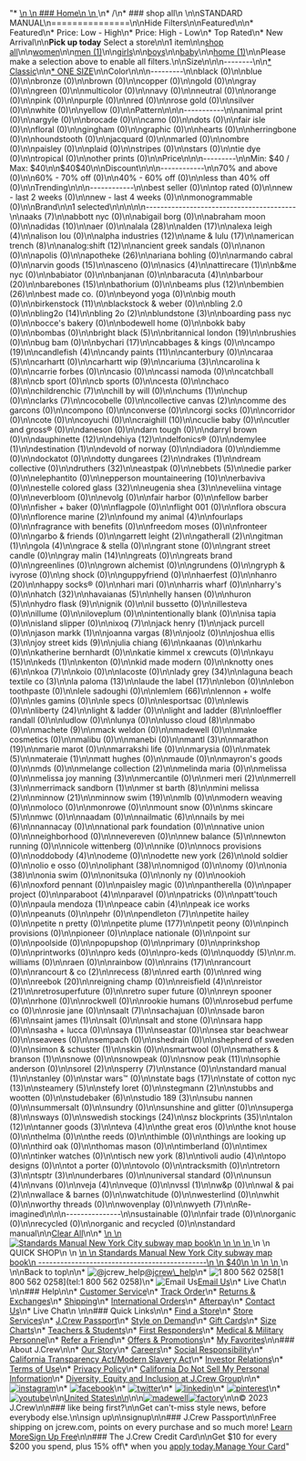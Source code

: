 "*   [\n    \n    ### Home\n    \n    ](/)\n*   /\n*   ### shop all\n    \n\nSTANDARD MANUAL\n===============\n\nHide Filters\n\nFeatured\n\n*   Featured\n*   Price: Low - High\n*   Price: High - Low\n*   Top Rated\n*   New Arrival\n\n**Pick up today** Select a store\n\n1 item\n\n[shop all](/all/?crawl=no)\n\n[women](/all/womens?crawl=no)\n\n[men (1)](/all/mens?crawl=no)\n\n[girls](/all/girls?crawl=no)\n\n[boys](/all/boys?crawl=no)\n\n[baby](/all/baby?crawl=no)\n\n[home (1)](/all/home?crawl=no)\n\nPlease make a selection above to enable all filters.\n\nSize\n\n\n--------\n\n[*   Classic](/all/?brand=STANDARD%20MANUAL&crawl=no&fit=Classic)\n\n[*   ONE SIZE](/all/?brand=STANDARD%20MANUAL&crawl=no&size=ONE%20SIZE)\n\nColor\n\n\n---------\n\nblack (0)\n\nblue (0)\n\nbronze (0)\n\nbrown (0)\n\ncopper (0)\n\ngold (0)\n\ngray (0)\n\ngreen (0)\n\nmulticolor (0)\n\nnavy (0)\n\nneutral (0)\n\norange (0)\n\npink (0)\n\npurple (0)\n\nred (0)\n\nrose gold (0)\n\nsilver (0)\n\nwhite (0)\n\nyellow (0)\n\nPattern\n\n\n-----------\n\nanimal print (0)\n\nargyle (0)\n\nbrocade (0)\n\ncamo (0)\n\ndots (0)\n\nfair isle (0)\n\nfloral (0)\n\ngingham (0)\n\ngraphic (0)\n\nhearts (0)\n\nherringbone (0)\n\nhoundstooth (0)\n\njacquard (0)\n\nmarled (0)\n\nombre (0)\n\npaisley (0)\n\nplaid (0)\n\nstripes (0)\n\nstars (0)\n\ntie dye (0)\n\ntropical (0)\n\nother prints (0)\n\nPrice\n\n\n---------\n\nMin: $40 / Max: $40\n\n$40$40\n\nDiscount\n\n\n------------\n\n70% and above (0)\n\n60% - 70% off (0)\n\n40% - 60% off (0)\n\nless than 40% off (0)\n\nTrending\n\n\n------------\n\nbest seller (0)\n\ntop rated (0)\n\nnew - last 2 weeks (0)\n\nnew - last 4 weeks (0)\n\nmonogrammable (0)\n\nBrand\n\n1 selected[](/all/?crawl=no)\n\n\n\n\n-----------------------------------------\n\n[](/all/?brand=AAKS,STANDARD%20MANUAL&crawl=no)aaks (7)\n\nabbott nyc (0)\n\nabigail borg (0)\n\nabraham moon (0)\n\n[](/all/?brand=ADIDAS,STANDARD%20MANUAL&crawl=no)adidas (10)\n\naer (0)\n\n[](/all/?brand=ALALA,STANDARD%20MANUAL&crawl=no)alala (28)\n\n[](/all/?brand=ALDEN,STANDARD%20MANUAL&crawl=no)alden (17)\n\n[](/all/?brand=ALEXA%20LEIGH,STANDARD%20MANUAL&crawl=no)alexa leigh (4)\n\nalison lou (0)\n\n[](/all/?brand=ALPHA%20INDUSTRIES,STANDARD%20MANUAL&crawl=no)alpha industries (12)\n\n[](/all/?brand=AME%20%26%20LULU,STANDARD%20MANUAL&crawl=no)ame & lulu (17)\n\n[](/all/?brand=AMERICAN%20TRENCH,STANDARD%20MANUAL&crawl=no)american trench (8)\n\n[](/all/?brand=ANALOG%3ASHIFT,STANDARD%20MANUAL&crawl=no)analog:shift (12)\n\nancient greek sandals (0)\n\nanon (0)\n\napolis (0)\n\n[](/all/?brand=APOTHEKE,STANDARD%20MANUAL&crawl=no)apotheke (26)\n\nariana bohling (0)\n\narmando cabral (0)\n\n[](/all/?brand=ARVIN%20GOODS,STANDARD%20MANUAL&crawl=no)arvin goods (15)\n\nasceno (0)\n\n[](/all/?brand=ASICS,STANDARD%20MANUAL&crawl=no)asics (4)\n\n[](/all/?brand=ATTIRECARE,STANDARD%20MANUAL&crawl=no)attirecare (1)\n\nb&me nyc (0)\n\nbabiator (0)\n\nbanjanan (0)\n\n[](/all/?brand=BARACUTA,STANDARD%20MANUAL&crawl=no)baracuta (4)\n\n[](/all/?brand=BARBOUR,STANDARD%20MANUAL&crawl=no)barbour (20)\n\n[](/all/?brand=BAREBONES,STANDARD%20MANUAL&crawl=no)barebones (15)\n\nbathorium (0)\n\n[](/all/?brand=BEAMS%20PLUS,STANDARD%20MANUAL&crawl=no)beams plus (12)\n\n[](/all/?brand=BEMBIEN,STANDARD%20MANUAL&crawl=no)bembien (26)\n\nbest made co. (0)\n\nbeyond yoga (0)\n\nbig mouth (0)\n\n[](/all/?brand=Birkenstock,STANDARD%20MANUAL&crawl=no)birkenstock (11)\n\nblackstock & weber (0)\n\nbling 2.0 (0)\n\n[](/all/?brand=BLING2O,STANDARD%20MANUAL&crawl=no)bling2o (14)\n\n[](/all/?brand=BLING%202o,STANDARD%20MANUAL&crawl=no)bling 2o (2)\n\n[](/all/?brand=BLUNDSTONE,STANDARD%20MANUAL&crawl=no)blundstone (3)\n\nboarding pass nyc (0)\n\nbocce's bakery (0)\n\nbodewell home (0)\n\nbokk baby (0)\n\nbombas (0)\n\n[](/all/?brand=BRIGHT%20BLACK,STANDARD%20MANUAL&crawl=no)bright black (5)\n\n[](/all/?brand=BRITANNICAL%20LONDON,STANDARD%20MANUAL&crawl=no)britannical london (19)\n\nbrushies (0)\n\nbug bam (0)\n\n[](/all/?brand=BYCHARI,STANDARD%20MANUAL&crawl=no)bychari (17)\n\ncabbages & kings (0)\n\n[](/all/?brand=CAMPO,STANDARD%20MANUAL&crawl=no)campo (19)\n\n[](/all/?brand=CANDLEFISH,STANDARD%20MANUAL&crawl=no)candlefish (4)\n\n[](/all/?brand=CANDY%20PAINTS,STANDARD%20MANUAL&crawl=no)candy paints (11)\n\ncanterbury (0)\n\n[](/all/?brand=CARAA,STANDARD%20MANUAL&crawl=no)caraa (5)\n\ncarhartt (0)\n\n[](/all/?brand=CARHARTT%20WIP,STANDARD%20MANUAL&crawl=no)carhartt wip (9)\n\n[](/all/?brand=CARIUMA,STANDARD%20MANUAL&crawl=no)cariuma (3)\n\ncarolina k (0)\n\ncarrie forbes (0)\n\ncasio (0)\n\ncassi namoda (0)\n\n[](/all/?brand=CATCHBALL,STANDARD%20MANUAL&crawl=no)catchball (8)\n\ncb sport (0)\n\ncb sports (0)\n\ncesta (0)\n\nchaco (0)\n\n[](/all/?brand=CHILDRENCHIC,STANDARD%20MANUAL&crawl=no)childrenchic (7)\n\nchill by will (0)\n\n[](/all/?brand=CHUMS,STANDARD%20MANUAL&crawl=no)chums (1)\n\nchup (0)\n\n[](/all/?brand=CLARKS,STANDARD%20MANUAL&crawl=no)clarks (7)\n\ncocobelle (0)\n\n[](/all/?brand=COLLECTIVE%20CANVAS,STANDARD%20MANUAL&crawl=no)collective canvas (2)\n\ncomme des garcons (0)\n\ncompono (0)\n\nconverse (0)\n\ncorgi socks (0)\n\ncorridor (0)\n\ncote (0)\n\ncoyuchi (0)\n\n[](/all/?brand=CRAIGHILL,STANDARD%20MANUAL&crawl=no)craighill (10)\n\ncuclie baby (0)\n\ncutler and gross® (0)\n\ndaneson (0)\n\ndarn tough (0)\n\ndarryl brown (0)\n\n[](/all/?brand=DAUPHINETTE,STANDARD%20MANUAL&crawl=no)dauphinette (12)\n\n[](/all/?brand=DEHIYA,STANDARD%20MANUAL&crawl=no)dehiya (12)\n\ndelfonics® (0)\n\n[](/all/?brand=DEMYLEE,STANDARD%20MANUAL&crawl=no)demylee (1)\n\n[](/all/?brand=DESTINATION,STANDARD%20MANUAL&crawl=no)destination (1)\n\ndevold of norway (0)\n\ndiadora (0)\n\ndiemme (0)\n\ndockatot (0)\n\n[](/all/?brand=DOTTY%20DUNGAREES,STANDARD%20MANUAL&crawl=no)dotty dungarees (2)\n\n[](/all/?brand=DRAKES,STANDARD%20MANUAL&crawl=no)drakes (1)\n\ndream collective (0)\n\n[](/all/?brand=DRUTHERS,STANDARD%20MANUAL&crawl=no)druthers (32)\n\neastpak (0)\n\n[](/all/?brand=EBBETS,STANDARD%20MANUAL&crawl=no)ebbets (5)\n\nedie parker (0)\n\nelephantito (0)\n\n[](/all/?brand=EPPERSON%20MOUNTAINEERING,STANDARD%20MANUAL&crawl=no)epperson mountaineering (10)\n\nerbaviva (0)\n\n[](/all/?brand=ESTELLE%20COLORED%20GLASS,STANDARD%20MANUAL&crawl=no)estelle colored glass (32)\n\n[](/all/?brand=EUGENIA%20SHEA,STANDARD%20MANUAL&crawl=no)eugenia shea (3)\n\neveliina vintage (0)\n\neverbloom (0)\n\nevolg (0)\n\nfair harbor (0)\n\nfellow barber (0)\n\nfisher + baker (0)\n\nflagpole (0)\n\nflight 001 (0)\n\nflora obscura (0)\n\n[](/all/?brand=FLORENCE%20MARINE,STANDARD%20MANUAL&crawl=no)florence marine (2)\n\n[](/all/?brand=FOUND%20MY%20ANIMAL,STANDARD%20MANUAL&crawl=no)found my animal (4)\n\nfourlaps (0)\n\nfragrance with benefits (0)\n\nfreedom moses (0)\n\nfronteer (0)\n\ngarbo & friends (0)\n\n[](/all/?brand=GARRETT%20LEIGHT,STANDARD%20MANUAL&crawl=no)garrett leight (2)\n\n[](/all/?brand=GATHERALL,STANDARD%20MANUAL&crawl=no)gatherall (2)\n\n[](/all/?brand=GITMAN,STANDARD%20MANUAL&crawl=no)gitman (1)\n\n[](/all/?brand=GOLA,STANDARD%20MANUAL&crawl=no)gola (4)\n\ngrace & stella (0)\n\ngrant stone (0)\n\ngrant street candle (0)\n\n[](/all/?brand=GRAY%20MALIN,STANDARD%20MANUAL&crawl=no)gray malin (14)\n\ngreats (0)\n\ngreats brand (0)\n\ngreenlines (0)\n\ngrown alchemist (0)\n\ngrundens (0)\n\ngryph & ivyrose (0)\n\ng shock (0)\n\nguppyfriend (0)\n\nhaerfest (0)\n\n[](/all/?brand=HANRO,STANDARD%20MANUAL&crawl=no)hanro (20)\n\nhappy socks® (0)\n\nhari mari (0)\n\nharris wharf (0)\n\nharry's (0)\n\n[](/all/?brand=HATCH,STANDARD%20MANUAL&crawl=no)hatch (32)\n\n[](/all/?brand=HAVAIANAS,STANDARD%20MANUAL&crawl=no)havaianas (5)\n\nhelly hansen (0)\n\n[](/all/?brand=HURON,STANDARD%20MANUAL&crawl=no)huron (5)\n\n[](/all/?brand=HYDRO%20FLASK,STANDARD%20MANUAL&crawl=no)hydro flask (9)\n\nignik (0)\n\nil bussetto (0)\n\nillesteva (0)\n\nillume (0)\n\niloveplum (0)\n\nintentionally blank (0)\n\nisa tapia (0)\n\nisland slipper (0)\n\n[](/all/?brand=IXOQ,STANDARD%20MANUAL&crawl=no)ixoq (7)\n\n[](/all/?brand=JACK%20HENRY,STANDARD%20MANUAL&crawl=no)jack henry (1)\n\njack purcell (0)\n\n[](/all/?brand=JASON%20MARKK,STANDARD%20MANUAL&crawl=no)jason markk (1)\n\n[](/all/?brand=JOANNA%20VARGAS,STANDARD%20MANUAL&crawl=no)joanna vargas (8)\n\njoolz (0)\n\n[](/all/?brand=JOSHUA%20ELLIS,STANDARD%20MANUAL&crawl=no)joshua ellis (3)\n\n[](/all/?brand=JOY%20STREET%20KIDS,STANDARD%20MANUAL&crawl=no)joy street kids (9)\n\n[](/all/?brand=Julia%20Chiang,STANDARD%20MANUAL&crawl=no)julia chiang (6)\n\nkaanas (0)\n\nkarhu (0)\n\nkatherine bernhardt (0)\n\nkatie kimmel x crewcuts (0)\n\n[](/all/?brand=KAYU,STANDARD%20MANUAL&crawl=no)kayu (15)\n\n[](/all/?brand=KEDS,STANDARD%20MANUAL&crawl=no)keds (1)\n\nkenton (0)\n\nkid made modern (0)\n\n[](/all/?brand=KNOTTY%20ONES,STANDARD%20MANUAL&crawl=no)knotty ones (6)\n\n[](/all/?brand=KOA,STANDARD%20MANUAL&crawl=no)koa (7)\n\nkoio (0)\n\nlacoste (0)\n\n[](/all/?brand=LADY%20GREY,STANDARD%20MANUAL&crawl=no)lady grey (34)\n\n[](/all/?brand=LAGUNA%20BEACH%20TEXTILE%20CO,STANDARD%20MANUAL&crawl=no)laguna beach textile co (3)\n\n[](/all/?brand=LA%20PALOMA,STANDARD%20MANUAL&crawl=no)la paloma (13)\n\n[](/all/?brand=LAUDE%20THE%20LABEL,STANDARD%20MANUAL&crawl=no)laude the label (17)\n\nlebon (0)\n\nlebon toothpaste (0)\n\nlele sadoughi (0)\n\n[](/all/?brand=LEMLEM,STANDARD%20MANUAL&crawl=no)lemlem (66)\n\nlennon + wolfe (0)\n\nles gamins (0)\n\nle specs (0)\n\nlesportsac (0)\n\nlewis (0)\n\n[](/all/?brand=LIBERTY,STANDARD%20MANUAL&crawl=no)liberty (24)\n\nlight & ladder (0)\n\n[](/all/?brand=LIGHT%20AND%20LADDER,STANDARD%20MANUAL&crawl=no)light and ladder (8)\n\nloeffler randall (0)\n\nludlow (0)\n\nlunya (0)\n\n[](/all/?brand=LUSSO%20CLOUD,STANDARD%20MANUAL&crawl=no)lusso cloud (8)\n\nmabo (0)\n\n[](/all/?brand=MACHETE,STANDARD%20MANUAL&crawl=no)machete (9)\n\nmack weldon (0)\n\nmadewell (0)\n\nmake cosmetics (0)\n\nmalibu (0)\n\nmanebi (0)\n\n[](/all/?brand=MANTL,STANDARD%20MANUAL&crawl=no)mantl (3)\n\n[](/all/?brand=MARATHON,STANDARD%20MANUAL&crawl=no)marathon (19)\n\nmarie marot (0)\n\nmarrakshi life (0)\n\nmarysia (0)\n\n[](/all/?brand=MATEK,STANDARD%20MANUAL&crawl=no)matek (5)\n\n[](/all/?brand=MATERAIE,STANDARD%20MANUAL&crawl=no)materaie (1)\n\nmatt hughes (0)\n\nmaude (0)\n\nmayron's goods (0)\n\nmds (0)\n\n[](/all/?brand=MELANGE%20COLLECTION,STANDARD%20MANUAL&crawl=no)melange collection (2)\n\nmelinda maria (0)\n\nmelissa (0)\n\n[](/all/?brand=MELISSA%20JOY%20MANNING,STANDARD%20MANUAL&crawl=no)melissa joy manning (3)\n\nmercantile (0)\n\n[](/all/?brand=MERI%20MERI,STANDARD%20MANUAL&crawl=no)meri meri (2)\n\n[](/all/?brand=MERRELL,STANDARD%20MANUAL&crawl=no)merrell (3)\n\n[](/all/?brand=MERRIMACK%20SANDBORN,STANDARD%20MANUAL&crawl=no)merrimack sandborn (1)\n\n[](/all/?brand=MER%20ST%20BARTH,STANDARD%20MANUAL&crawl=no)mer st barth (8)\n\n[](/all/?brand=MINI%20MELISSA,STANDARD%20MANUAL&crawl=no)mini melissa (2)\n\n[](/all/?brand=MINNOW,STANDARD%20MANUAL&crawl=no)minnow (21)\n\n[](/all/?brand=MINNOW%20SWIM,STANDARD%20MANUAL&crawl=no)minnow swim (19)\n\nmlb (0)\n\nmodern weaving (0)\n\nmoloco (0)\n\nmonrowe (0)\n\nmount snow (0)\n\n[](/all/?brand=MS%20SKINCARE,STANDARD%20MANUAL&crawl=no)ms skincare (5)\n\nmwc (0)\n\nnaadam (0)\n\n[](/all/?brand=NAILMATIC,STANDARD%20MANUAL&crawl=no)nailmatic (6)\n\n[](/all/?brand=NAILS%20BY%20MEI,STANDARD%20MANUAL&crawl=no)nails by mei (6)\n\nnannacay (0)\n\nnational park foundation (0)\n\nnative union (0)\n\nneighborhood (0)\n\nnevereven (0)\n\n[](/all/?brand=New%20Balance,STANDARD%20MANUAL&crawl=no)new balance (5)\n\nnewton running (0)\n\nnicole wittenberg (0)\n\nnike (0)\n\nnocs provisions (0)\n\n[](/all/?brand=ODDOBODY,STANDARD%20MANUAL&crawl=no)oddobody (4)\n\nodeme (0)\n\n[](/all/?brand=ODETTE%20NEW%20YORK,STANDARD%20MANUAL&crawl=no)odette new york (26)\n\nold soldier (0)\n\nolio e osso (0)\n\n[](/all/?brand=OLIPHANT,STANDARD%20MANUAL&crawl=no)oliphant (38)\n\nomnigod (0)\n\nomy (0)\n\n[](/all/?brand=ONIA,STANDARD%20MANUAL&crawl=no)onia (38)\n\nonia swim (0)\n\nonitsuka (0)\n\nonly ny (0)\n\n[](/all/?brand=OOKIOH,STANDARD%20MANUAL&crawl=no)ookioh (6)\n\noxford pennant (0)\n\npaisley magic (0)\n\npantherella (0)\n\npaper project (0)\n\n[](/all/?brand=PARABOOT,STANDARD%20MANUAL&crawl=no)paraboot (4)\n\nparavel (0)\n\npatricks (0)\n\npatt'touch (0)\n\n[](/all/?brand=PAULA%20MENDOZA,STANDARD%20MANUAL&crawl=no)paula mendoza (1)\n\n[](/all/?brand=PEACE%20CABIN,STANDARD%20MANUAL&crawl=no)peace cabin (4)\n\npeak ice works (0)\n\npeanuts (0)\n\npehr (0)\n\n[](/all/?brand=PENDLETON,STANDARD%20MANUAL&crawl=no)pendleton (7)\n\npetite hailey (0)\n\npetite n pretty (0)\n\n[](/all/?brand=PETITE%20PLUME,STANDARD%20MANUAL&crawl=no)petite plume (177)\n\npetit peony (0)\n\npinch provisions (0)\n\npioneer (0)\n\nplace nationale (0)\n\npoint sur (0)\n\npoolside (0)\n\npopupshop (0)\n\nprimary (0)\n\nprinkshop (0)\n\nprintworks (0)\n\npro keds (0)\n\npro-keds (0)\n\n[](/all/?brand=QUODDY,STANDARD%20MANUAL&crawl=no)quoddy (5)\n\nr.m. williams (0)\n\nraen (0)\n\nrainbow (0)\n\n[](/all/?brand=RAINS,STANDARD%20MANUAL&crawl=no)rains (17)\n\nrancourt (0)\n\n[](/all/?brand=RANCOURT%20%26%20CO,STANDARD%20MANUAL&crawl=no)rancourt & co (2)\n\n[](/all/?brand=RECESS,STANDARD%20MANUAL&crawl=no)recess (8)\n\nred earth (0)\n\nred wing (0)\n\n[](/all/?brand=REEBOK,STANDARD%20MANUAL&crawl=no)reebok (20)\n\nreigning champ (0)\n\n[](/all/?brand=REISFIELD,STANDARD%20MANUAL&crawl=no)reisfield (4)\n\n[](/all/?brand=REISTOR,STANDARD%20MANUAL&crawl=no)reistor (21)\n\nretrosuperfuture (0)\n\nretro super future (0)\n\nreyn spooner (0)\n\nrhone (0)\n\nrockwell (0)\n\nrookie humans (0)\n\nrosebud perfume co (0)\n\nrosie jane (0)\n\n[](/all/?brand=SAALT,STANDARD%20MANUAL&crawl=no)saalt (7)\n\nsachajuan (0)\n\n[](/all/?brand=SADE%20BARON,STANDARD%20MANUAL&crawl=no)sade baron (6)\n\n[](/all/?brand=SAINT%20JAMES,STANDARD%20MANUAL&crawl=no)saint james (1)\n\nsalt (0)\n\nsalt and stone (0)\n\nsara happ (0)\n\nsasha + lucca (0)\n\n[](/all/?brand=SAYA,STANDARD%20MANUAL&crawl=no)saya (1)\n\nseastar (0)\n\nsea star beachwear (0)\n\nseavees (0)\n\nsempach (0)\n\nshedrain (0)\n\nshepherd of sweden (0)\n\n[](/all/?brand=SIMON%20%26%20SCHUSTER,STANDARD%20MANUAL&crawl=no)simon & schuster (1)\n\nskin (0)\n\nsmartwool (0)\n\n[](/all/?brand=SMATHERS%20%26%20BRANSON,STANDARD%20MANUAL&crawl=no)smathers & branson (1)\n\nsnowe (0)\n\nsnowpeak (0)\n\n[](/all/?brand=SNOW%20PEAK,STANDARD%20MANUAL&crawl=no)snow peak (11)\n\nsophie anderson (0)\n\n[](/all/?brand=SOREL,STANDARD%20MANUAL&crawl=no)sorel (2)\n\n[](/all/?brand=SPERRY,STANDARD%20MANUAL&crawl=no)sperry (7)\n\nstance (0)\n\n[](/all/?crawl=no)standard manual (1)\n\nstanley (0)\n\nstar wars™ (0)\n\n[](/all/?brand=STANDARD%20MANUAL,STATE%20BAGS&crawl=no)state bags (17)\n\n[](/all/?brand=STANDARD%20MANUAL,STATE%20OF%20COTTON%20NYC&crawl=no)state of cotton nyc (13)\n\n[](/all/?brand=STANDARD%20MANUAL,STEAMERY&crawl=no)steamery (5)\n\nstefy loret (0)\n\n[](/all/?brand=STANDARD%20MANUAL,STEGMANN&crawl=no)stegmann (2)\n\nstubbs and wootten (0)\n\n[](/all/?brand=STANDARD%20MANUAL,STUDEBAKER&crawl=no)studebaker (6)\n\n[](/all/?brand=STANDARD%20MANUAL,STUDIO%20189&crawl=no)studio 189 (3)\n\nsubu nannen (0)\n\nsummersalt (0)\n\nsundry (0)\n\nsunshine and glitter (0)\n\n[](/all/?brand=STANDARD%20MANUAL,SUPERGA&crawl=no)superga (8)\n\nsways (0)\n\n[](/all/?brand=STANDARD%20MANUAL,SWEDISH%20STOCKINGS&crawl=no)swedish stockings (24)\n\n[](/all/?brand=STANDARD%20MANUAL,SZ%20BLOCKPRINTS&crawl=no)sz blockprints (35)\n\n[](/all/?brand=STANDARD%20MANUAL,TALON&crawl=no)talon (12)\n\n[](/all/?brand=STANDARD%20MANUAL,TANNER%20GOODS&crawl=no)tanner goods (3)\n\n[](/all/?brand=STANDARD%20MANUAL,TEVA&crawl=no)teva (4)\n\nthe great eros (0)\n\nthe knot house (0)\n\nthelma (0)\n\nthe reeds (0)\n\nthimble (0)\n\nthings are looking up (0)\n\nthird oak (0)\n\nthomas mason (0)\n\ntimberland (0)\n\ntimex (0)\n\ntinker watches (0)\n\n[](/all/?brand=STANDARD%20MANUAL,TISCH%20NEW%20YORK&crawl=no)tisch new york (8)\n\n[](/all/?brand=STANDARD%20MANUAL,TIVOLI%20AUDIO&crawl=no)tivoli audio (4)\n\ntopo designs (0)\n\ntot a porter (0)\n\ntovolo (0)\n\ntracksmith (0)\n\n[](/all/?brand=STANDARD%20MANUAL,TRETORN&crawl=no)tretorn (3)\n\n[](/all/?brand=STANDARD%20MANUAL,TSPTR&crawl=no)tsptr (3)\n\nunderbares (0)\n\nuniversal standard (0)\n\n[](/all/?brand=STANDARD%20MANUAL,UNSUN&crawl=no)unsun (4)\n\nvans (0)\n\n[](/all/?brand=STANDARD%20MANUAL,VEJA&crawl=no)veja (4)\n\nveque (0)\n\n[](/all/?brand=STANDARD%20MANUAL,VSSL&crawl=no)vssl (1)\n\nw&p (0)\n\n[](/all/?brand=STANDARD%20MANUAL,WAL%20%26%20PAI&crawl=no)wal & pai (2)\n\nwallace & barnes (0)\n\nwatchitude (0)\n\nwesterlind (0)\n\nwhit (0)\n\nworthy threads (0)\n\nwovenplay (0)\n\n[](/all/?brand=STANDARD%20MANUAL,WYETH&crawl=no)wyeth (7)\n\nRe-imagined\n\n\n---------------\n\nsustainable (0)\n\nfair trade (0)\n\norganic (0)\n\nrecycled (0)\n\norganic and recycled (0)\n\nstandard manual[](/all/?crawl=no)\n\n[Clear All](/all/?crawl=no)\n\n*   [\n    \n    ![ Standards Manual New York City subway map book](https://www.jcrew.com/s7-img-facade/BG792_EE2283?hei=640&crop=0,0,512,0)\n    \n    \n    \n    ](/p/mens/categories/accessories/home/table-top/standards-manual-new-york-city-subway-map-book/BG792?display=standard&fit=Classic&color_name=new-york-subway-map-deb&colorProductCode=BG792)\n    \n    QUICK SHOP\n    \n    [\n    \n    Standards Manual New York City subway map book\n    ----------------------------------------------\n    \n    $40\n    \n    \n    \n    ](/p/mens/categories/accessories/home/table-top/standards-manual-new-york-city-subway-map-book/BG792?display=standard&fit=Classic&color_name=new-york-subway-map-deb&colorProductCode=BG792)\n    \n\nBack to top\n\n*   ![@jcrew_help](/next-static/images/sidecar-modules/footer/twitter-2.svg)[@jcrew\\_help](https://twitter.com/jcrew_help)\n*   ![1 800 562 0258](/next-static/images/sidecar-modules/footer/phone-2.svg)[1 800 562 0258](tel:1 800 562 0258)\n*   ![Email Us](/next-static/images/sidecar-modules/footer/email.svg)[Email Us](mailto:help@jcrew.com)\n*   Live Chat\n    \n\n### Help\n\n*   [Customer Service](/help/customer-service)\n*   [Track Order](/help/order-status)\n*   [Returns & Exchanges](/help/returns-exchanges)\n*   [Shipping](/help/shipping-handling)\n*   [International Orders](/help/international-orders)\n*   [Afterpay](/afterpay-faq)\n*   [Contact Us](/help/contact-us)\n*   Live Chat\n    \n\n### Quick Links\n\n*   [Find a Store](https://stores.jcrew.com/search)\n*   [Store Services](/s/store-services)\n*   [J.Crew Passport](/s/rewards)\n*   [Style on Demand](/s/style-on-demand)\n*   [Gift Cards](/help/gift-card)\n*   [Size Charts](/r/size-charts)\n*   [Teachers & Students](/s/teacher-student-discount)\n*   [First Responders](/s/military-medical-first-responder-discount)\n*   [Medical & Military Personnel](/s/military-medical-first-responder-discount)\n*   [Refer a Friend](/share)\n*   [Offers & Promotions](/best-deals)\n*   [My Favorites](/favorites)\n\n### About J.Crew\n\n*   [Our Story](/s/aboutus)\n*   [Careers](https://jobs.jcrew.com)\n*   [Social Responsibility](/s/corporate-responsibility)\n*   [California Transparency Act/Modern Slavery Act](/s/CSR-california-transparency-act)\n*   [Investor Relations](https://investors.jcrew.com)\n*   [Terms of Use](/help/terms-of-use)\n*   [Privacy Policy](/help/privacy-policy)\n*   [California Do Not Sell My Personal Information](https://jcrew.clarip.com/dsr/create?brand=jcrew&type=3)\n*   [Diversity, Equity and Inclusion at J.Crew Group](/s/diversity-equity-inclusion)\n\n*   [![instagram](/next-static/images/sidecar-modules/footer/instagram-2.svg)](http://instagram.com/jcrew)\n*   [![facebook](/next-static/images/sidecar-modules/footer/facebook-2.svg)](https://www.facebook.com/jcrew)\n*   [![twitter](/next-static/images/sidecar-modules/footer/twitter-2.svg)](https://twitter.com/jcrew)\n*   [![linkedin](/next-static/images/sidecar-modules/footer/linkedin.svg)](https://www.linkedin.com/company/j-crew)\n*   [![pinterest](/next-static/images/sidecar-modules/footer/pinterest-2.svg)](http://pinterest.com/jcrew/)\n*   [![youtube](/next-static/images/sidecar-modules/footer/youtube-2.svg)](http://www.youtube.com/user/jcrewinsider)\n\n[United States\n\n](/r/context-chooser)\n\n[![madewell](/next-static/images/sidecar-modules/footer/madewell.svg)](https://www.madewell.com)[![factory](/next-static/images/sidecar-modules/navigation/jcrew-factory-logo-black.svg)](https://factory.jcrew.com)\n\n© 2023 J.Crew\n\n### like being first?\n\nGet can't-miss style news, before everybody else.\n\nsign up\n\nsignup\n\n### J.Crew Passport\n\nFree shipping on jcrew.com, points on every purchase and so much more! [Learn More](/s/rewards)[Sign Up Free](/?register=true)\n\n### The J.Crew Credit Card\n\nGet $10 for every $200 you spend, plus 15% off\\* when you [apply today.](/s/credit-card)[Manage Your Card](https://d.comenity.net/jcrew/)"
